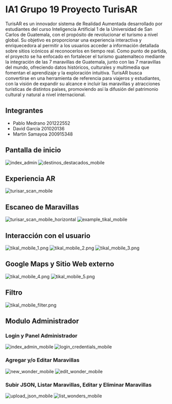 # IA1 Grupo 19 Proyecto TurisAR

TurisAR es un innovador sistema de Realidad Aumentada desarrollado por
estudiantes del curso Inteligencia Artificial 1 de la Universidad de San Carlos de
Guatemala, con el propósito de revolucionar el turismo a nivel global. Su objetivo es
proporcionar una experiencia interactiva y enriquecedora al permitir a los usuarios
acceder a información detallada sobre sitios icónicos al reconocerlos en tiempo real.
Como punto de partida, el proyecto se ha enfocado en fortalecer el turismo
guatemalteco mediante la integración de las 7 maravillas de Guatemala, junto con las
7 maravillas del mundo, ofreciendo datos históricos, culturales y multimedia que
fomentan el aprendizaje y la exploración intuitiva. TurisAR busca convertirse en una
herramienta de referencia para viajeros y estudiantes, con la visión de expandir su
alcance e incluir las maravillas y atracciones turísticas de distintos países,
promoviendo así la difusión del patrimonio cultural y natural a nivel internacional.


## Integrantes
- Pablo Medrano		201222552
- David García      201020136
- Martin Samayoa  	200915348

## Pantalla de inicio
![index_admin](./assets/readme/mobile/index_mobile.png)
![destinos_destacados_mobile](./assets/readme/mobile/destinos_destacados_mobile.png)

## Experiencia AR
![turisar_scan_mobile](./assets/readme/mobile/turisar_scan_mobile.png)

## Escaneo de Maravillas
![turisar_scan_mobile_horizontal](./assets/readme/mobile/turisar_scan_mobile_horizontal.png)
![example_tikal_mobile](./assets/readme/mobile/example_tikal_mobile.png)

## Interacción con el usuario
![tikal_mobile_1.png](assets/readme/mobile/tikal_mobile_1.png)
![tikal_mobile_2.png](assets/readme/mobile/tikal_mobile_2.png)
![tikal_mobile_3.png](assets/readme/mobile/tikal_mobile_3.png)

## Google Maps y Sitio Web externo
![tikal_mobile_4.png](assets/readme/mobile/tikal_mobile_4.png)
![tikal_mobile_5.png](assets/readme/mobile/tikal_mobile_5.png)

## Filtro
![tikal_mobile_filter.png](assets/readme/mobile/tikal_mobile_filter.png)

## Modulo Administrador

### Login y Panel Administrador
![index_admin_mobile](./assets/readme/mobile/admin/index_admin_mobile.png)
![login_credentials_mobile](./assets/readme/mobile/admin/login_credentials_mobile.png)

### Agregar y/o Editar Maravillas
![new_wonder_mobile](./assets/readme/mobile/admin/new_wonder_mobile.png)
![edit_wonder_mobile](./assets/readme/mobile/admin/edit_wonder_mobile.png)

### Subir JSON, Listar Maravillas, Editar y Eliminar Maravillas
![upload_json_mobile](./assets/readme/mobile/admin/upload_json_mobile.png)
![list_wonders_mobile](./assets/readme/mobile/admin/list_wonders_mobile.png)




